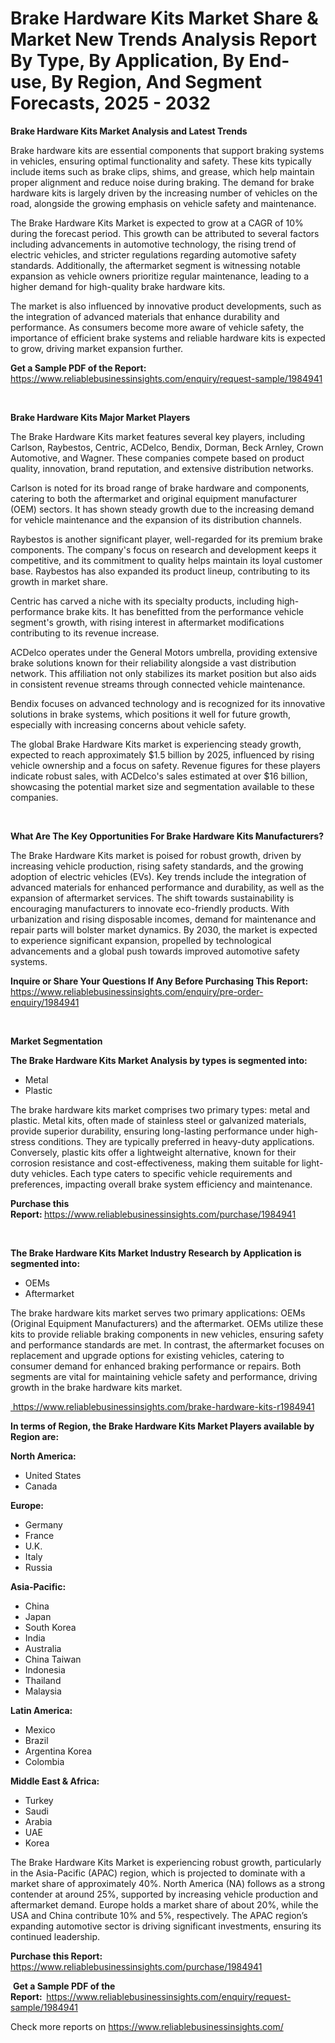 <p><h1>Brake Hardware Kits Market Share & Market New Trends Analysis Report By Type, By Application, By End-use, By Region, And Segment Forecasts, 2025 - 2032</h1></p><p><strong>Brake Hardware Kits Market Analysis and Latest Trends</strong></p>
<p><p>Brake hardware kits are essential components that support braking systems in vehicles, ensuring optimal functionality and safety. These kits typically include items such as brake clips, shims, and grease, which help maintain proper alignment and reduce noise during braking. The demand for brake hardware kits is largely driven by the increasing number of vehicles on the road, alongside the growing emphasis on vehicle safety and maintenance.</p><p>The Brake Hardware Kits Market is expected to grow at a CAGR of 10% during the forecast period. This growth can be attributed to several factors including advancements in automotive technology, the rising trend of electric vehicles, and stricter regulations regarding automotive safety standards. Additionally, the aftermarket segment is witnessing notable expansion as vehicle owners prioritize regular maintenance, leading to a higher demand for high-quality brake hardware kits. </p><p>The market is also influenced by innovative product developments, such as the integration of advanced materials that enhance durability and performance. As consumers become more aware of vehicle safety, the importance of efficient brake systems and reliable hardware kits is expected to grow, driving market expansion further.</p></p>
<p><strong>Get a Sample PDF of the Report:&nbsp;</strong> <a href="https://www.reliablebusinessinsights.com/enquiry/request-sample/1984941?utm_campaign=1138&utm_medium=2&utm_source=Github&utm_content=ia&utm_term=10042025&utm_id=brake-hardware-kits">https://www.reliablebusinessinsights.com/enquiry/request-sample/1984941</a></p>
<p>&nbsp;</p>
<p><strong>Brake Hardware Kits Major Market Players</strong></p>
<p><p>The Brake Hardware Kits market features several key players, including Carlson, Raybestos, Centric, ACDelco, Bendix, Dorman, Beck Arnley, Crown Automotive, and Wagner. These companies compete based on product quality, innovation, brand reputation, and extensive distribution networks.</p><p>Carlson is noted for its broad range of brake hardware and components, catering to both the aftermarket and original equipment manufacturer (OEM) sectors. It has shown steady growth due to the increasing demand for vehicle maintenance and the expansion of its distribution channels.</p><p>Raybestos is another significant player, well-regarded for its premium brake components. The company's focus on research and development keeps it competitive, and its commitment to quality helps maintain its loyal customer base. Raybestos has also expanded its product lineup, contributing to its growth in market share.</p><p>Centric has carved a niche with its specialty products, including high-performance brake kits. It has benefitted from the performance vehicle segment's growth, with rising interest in aftermarket modifications contributing to its revenue increase.</p><p>ACDelco operates under the General Motors umbrella, providing extensive brake solutions known for their reliability alongside a vast distribution network. This affiliation not only stabilizes its market position but also aids in consistent revenue streams through connected vehicle maintenance.</p><p>Bendix focuses on advanced technology and is recognized for its innovative solutions in brake systems, which positions it well for future growth, especially with increasing concerns about vehicle safety.</p><p>The global Brake Hardware Kits market is experiencing steady growth, expected to reach approximately $1.5 billion by 2025, influenced by rising vehicle ownership and a focus on safety. Revenue figures for these players indicate robust sales, with ACDelco's sales estimated at over $16 billion, showcasing the potential market size and segmentation available to these companies.</p></p>
<p>&nbsp;</p>
<p><strong>What Are The Key Opportunities For Brake Hardware Kits Manufacturers?</strong></p>
<p><p>The Brake Hardware Kits market is poised for robust growth, driven by increasing vehicle production, rising safety standards, and the growing adoption of electric vehicles (EVs). Key trends include the integration of advanced materials for enhanced performance and durability, as well as the expansion of aftermarket services. The shift towards sustainability is encouraging manufacturers to innovate eco-friendly products. With urbanization and rising disposable incomes, demand for maintenance and repair parts will bolster market dynamics. By 2030, the market is expected to experience significant expansion, propelled by technological advancements and a global push towards improved automotive safety systems.</p></p>
<p><strong>Inquire or Share Your Questions If Any Before Purchasing This Report:</strong> <a href="https://www.reliablebusinessinsights.com/enquiry/pre-order-enquiry/1984941?utm_campaign=1138&utm_medium=2&utm_source=Github&utm_content=ia&utm_term=10042025&utm_id=brake-hardware-kits">https://www.reliablebusinessinsights.com/enquiry/pre-order-enquiry/1984941</a></p>
<p>&nbsp;</p>
<p><strong>Market Segmentation</strong></p>
<p><strong>The Brake Hardware Kits Market Analysis by types is segmented into:</strong></p>
<p><ul><li>Metal</li><li>Plastic</li></ul></p>
<p><p>The brake hardware kits market comprises two primary types: metal and plastic. Metal kits, often made of stainless steel or galvanized materials, provide superior durability, ensuring long-lasting performance under high-stress conditions. They are typically preferred in heavy-duty applications. Conversely, plastic kits offer a lightweight alternative, known for their corrosion resistance and cost-effectiveness, making them suitable for light-duty vehicles. Each type caters to specific vehicle requirements and preferences, impacting overall brake system efficiency and maintenance.</p></p>
<p><strong>Purchase this Report:&nbsp;</strong><a href="https://www.reliablebusinessinsights.com/purchase/1984941?utm_campaign=1138&utm_medium=2&utm_source=Github&utm_content=ia&utm_term=10042025&utm_id=brake-hardware-kits">https://www.reliablebusinessinsights.com/purchase/1984941</a></p>
<p>&nbsp;</p>
<p><strong>The Brake Hardware Kits Market Industry Research by Application is segmented into:</strong></p>
<p><ul><li>OEMs</li><li>Aftermarket</li></ul></p>
<p><p>The brake hardware kits market serves two primary applications: OEMs (Original Equipment Manufacturers) and the aftermarket. OEMs utilize these kits to provide reliable braking components in new vehicles, ensuring safety and performance standards are met. In contrast, the aftermarket focuses on replacement and upgrade options for existing vehicles, catering to consumer demand for enhanced braking performance or repairs. Both segments are vital for maintaining vehicle safety and performance, driving growth in the brake hardware kits market.</p></p>
<p><a href="https://www.reliablebusinessinsights.com/brake-hardware-kits-r1984941?utm_campaign=1138&utm_medium=2&utm_source=Github&utm_content=ia&utm_term=10042025&utm_id=brake-hardware-kits">&nbsp;https://www.reliablebusinessinsights.com/brake-hardware-kits-r1984941</a></p>
<p><strong>In terms of Region, the Brake Hardware Kits Market Players available by Region are:</strong></p>
<p>
    <p> <strong> North America: </strong>
        <ul>
            <li>United States</li>
            <li>Canada</li>
        </ul>
        </p> 
    <p> <strong> Europe: </strong>
        <ul>
            <li>Germany</li>
            <li>France</li>
            <li>U.K.</li>
            <li>Italy</li>
            <li>Russia</li>
        </ul>
        </p> 
    <p> <strong> Asia-Pacific: </strong>
        <ul>
            <li>China</li>
            <li>Japan</li>
            <li>South Korea</li>
            <li>India</li>
            <li>Australia</li>
            <li>China Taiwan</li>
            <li>Indonesia</li>
            <li>Thailand</li>
            <li>Malaysia</li>
        </ul>
        </p> 
    <p> <strong> Latin America: </strong>
        <ul>
            <li>Mexico</li>
            <li>Brazil</li>
            <li>Argentina Korea</li>
            <li>Colombia</li>
        </ul>
        </p> 
    <p> <strong> Middle East & Africa: </strong>
        <ul>
            <li>Turkey</li>
            <li>Saudi</li>
            <li>Arabia</li>
            <li>UAE</li>
            <li>Korea</li>
        </ul>
    </p>
    </p>
<p><p>The Brake Hardware Kits Market is experiencing robust growth, particularly in the Asia-Pacific (APAC) region, which is projected to dominate with a market share of approximately 40%. North America (NA) follows as a strong contender at around 25%, supported by increasing vehicle production and aftermarket demand. Europe holds a market share of about 20%, while the USA and China contribute 10% and 5%, respectively. The APAC region’s expanding automotive sector is driving significant investments, ensuring its continued leadership.</p></p>
<p><strong>Purchase this Report: </strong><a href="https://www.reliablebusinessinsights.com/purchase/1984941?utm_campaign=1138&utm_medium=2&utm_source=Github&utm_content=ia&utm_term=10042025&utm_id=brake-hardware-kits">https://www.reliablebusinessinsights.com/purchase/1984941</a></p>
<p>&nbsp;<strong>Get a Sample PDF of the Report:&nbsp;&nbsp;</strong><a href="https://www.reliablebusinessinsights.com/enquiry/request-sample/1984941?utm_campaign=1138&utm_medium=2&utm_source=Github&utm_content=ia&utm_term=10042025&utm_id=brake-hardware-kits">https://www.reliablebusinessinsights.com/enquiry/request-sample/1984941</a></p>
<p><strong></strong></p>
<p>Check more reports on <a href="https://www.reliablebusinessinsights.com/?utm_campaign=1138&utm_medium=2&utm_source=Github&utm_content=ia&utm_term=10042025&utm_id=brake-hardware-kits">https://www.reliablebusinessinsights.com/</a></p>